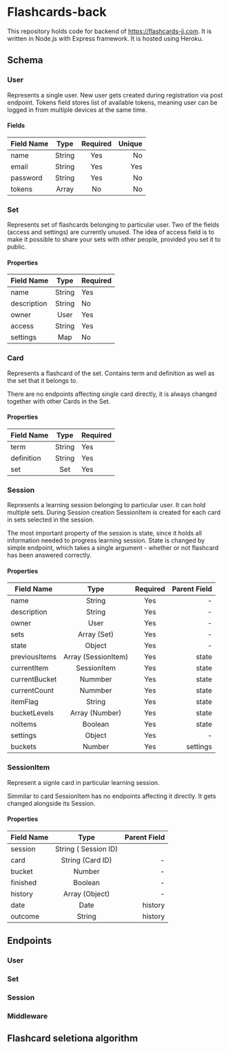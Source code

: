 # Flashcards-back

This repository holds code for backend of https://flashcards-jj.com. It is written in Node.js with Express framework. It is hosted using Heroku. 

## Schema

### User

Represents a single user. New user gets created during registration via post endpoint. Tokens field stores list of available tokens, meaning user can be logged in from multiple devices at the same time.

#### Fields

| Field Name    | Type           | Required  | Unique |
| ------------- |:-------------:| :-----:| -----:|
| name     | String | Yes | No  |
| email    | String | Yes | Yes | 
| password | String | Yes | No  |
| tokens   | Array  | No  | No  |

### Set

Represents set of flashcards belonging to particular user. Two of the fields (access and settings) are currently unused. The idea of access field is to make it possible to share your sets with other people, provided you set it to public. 

#### Properties

| Field Name    | Type           | Required  
| ------------- |:-------------:| :-----| 
| name          | String | Yes | 
| description    | String | No | 
| owner           | User    | Yes | 
| access           | String    | Yes | 
| settings           | Map    | No | 

### Card

Represents a flashcard of the set. Contains term and definition as well as the set that it belongs to.

There are no endpoints affecting single card directly, it is always changed together with other Cards in the Set.

#### Properties

| Field Name    | Type           | Required  |
| ------------- |:-------------:| :-----| 
| term          | String | Yes |
| definition    | String | Yes |
| set           | Set    | Yes |

### Session

Represents a learning session belonging to particular user. It can hold multiple sets. During Session creation SessionItem is created for each card in sets selected in the session. 

The most important property of the session is state, since it holds all information needed to progress learning session. State is changed by simple endpoint, which takes a single argument - whether or not flashcard has been answered correctly. 

#### Properties

| Field Name    | Type           | Required  | Parent Field |
| ------------- |:-------------:| :-----:|  -----:|
| name          | String | Yes   | - |
| description   | String | Yes   | - |
| owner         | User   | Yes  | - |
| sets          | Array (Set) | Yes  | - |
| state         | Object   | Yes  | - |
| previousItems      | Array (SessionItem) | Yes  | state |
| currentItem      | SessionItem | Yes  | state |
| currentBucket      | Nummber | Yes  | state |
| currentCount      | Nummber | Yes  | state |
| itemFlag      | String | Yes  | state |
| bucketLevels      | Array (Number) | Yes  | state |
| noItems      | Boolean | Yes  | state |
| settings      | Object | Yes  | - |
| buckets      | Number | Yes  | settings |

### SessionItem

Represent a signle card in particular learning session. 

Simmilar to card SessionItem has no endpoints affecting it directly. It gets changed alongside its Session.

#### Properties

| Field Name    | Type           | Parent Field  | 
| ------------- |:-------------:| -----:| 
| session          | String ( Session ID) | 
| card    | String (Card ID) | -  | 
| bucket           | Number    |   -  | 
| finished           | Boolean    |   -  | 
| history            | Array (Object) |   -  | 
| date | Date | history|
| outcome | String | history |



## Endpoints

### User

### Set

### Session

### Middleware



## Flashcard seletiona algorithm
